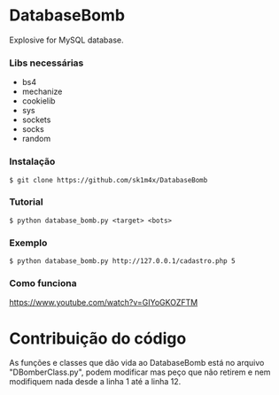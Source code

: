 DatabaseBomb
=====
Explosive for MySQL database.

### Libs necessárias ###
* bs4
* mechanize
* cookielib
* sys
* sockets
* socks
* random

### Instalação ###
```$ git clone https://github.com/sk1m4x/DatabaseBomb```

### Tutorial ###
```$ python database_bomb.py <target> <bots>```

### Exemplo ###
```$ python database_bomb.py http://127.0.0.1/cadastro.php 5```

### Como funciona ###
https://www.youtube.com/watch?v=GIYoGKOZFTM

# Contribuição do código
As funções e classes que dão vida ao DatabaseBomb está no arquivo "DBomberClass.py", podem modificar mas peço que não retirem e nem modifiquem nada desde a linha 1 até a linha 12.
